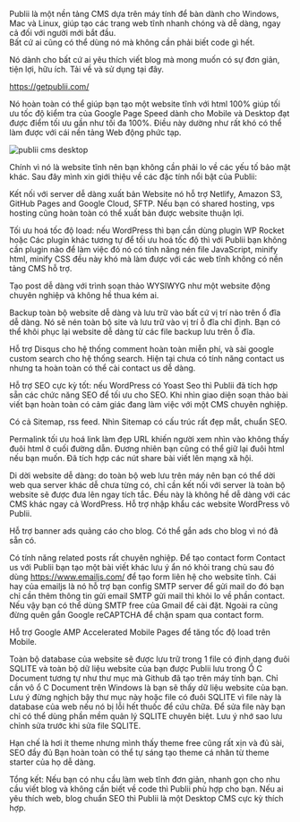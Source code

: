 Publii là một nền tảng CMS dựa trên máy tính để bàn dành cho Windows, Mac và Linux, giúp tạo các trang web tĩnh nhanh chóng và dễ dàng, ngay cả đối với người mới bắt đầu.  
Bất cứ ai cũng có thể dùng nó mà không cần phải biết code gì hết. 

Nó dành cho bất cứ ai yêu thích viết blog mà mong muốn có sự đơn giản, tiện lợi, hữu ích.
Tải về và sử dụng tại đây.

https://getpublii.com/

Nó hoàn toàn có thể giúp bạn tạo một website tĩnh với html 100% giúp tối ưu tốc độ kiểm tra của Google Page Speed dành cho Mobile và Desktop đạt được điểm tối ưu gần như tối đa 100%. Điều này dường như rất khó có thể làm được với cái nền tảng Web động phức tạp.

![publii cms desktop](https://images.viblo.asia/9e91f889-4052-4768-a94e-25b56defc304.png)


Chính vì nó là website tĩnh nên bạn không cần phải lo về các yếu tố bảo mật khác.
Sau đây mình xin giới thiệu về các đặc tính nổi bật của Publii:

Kết nối với server dễ dàng xuất bản Website nó hỗ trợ Netlify, Amazon S3, GitHub Pages and Google Cloud, SFTP. Nếu bạn có shared hosting, vps hosting cũng hoàn toàn có thể xuất bản được website thuận lợi.

Tối ưu hoá tốc độ load: nếu WordPress thì bạn cần dùng plugin WP Rocket hoặc Các plugin khác tương tự để tối ưu hoá tốc độ thì với Publii bạn không cần plugin nào để làm việc đó nó có tính năng nén file JavaScript, minify html, minify CSS đều này khó mà làm được với các web tĩnh không có nền tảng CMS hỗ trợ.

Tạo post dễ dàng với trình soạn thảo WYSIWYG như một website động chuyên nghiệp và không hề thua kém ai.

Backup toàn bộ website dễ dàng và lưu trữ vào bất cứ vị trí nào trên ổ đĩa dễ dàng. Nó sẽ nén toàn bộ site và lưu trữ vào vị trí ỗ đĩa chỉ định. Bạn có thể khôi phục lại website dễ dàng từ các file backup lưu trên ỗ đĩa.

Hỗ trợ Disqus cho hệ thống comment hoàn toàn miễn phí, và sài google custom search cho hệ thống search. Hiện tại chưa có tính năng contact us nhưng ta hoàn toàn có thể cài contact us dễ dàng.

Hỗ trợ SEO cực kỳ tốt: nếu WordPress có Yoast Seo thì Publii đã tích hợp sẵn các chức năng SEO để tối ưu cho SEO. Khi nhìn giao diện soạn thảo bài viết bạn hoàn toàn có cảm giác đang làm việc với một CMS chuyên nghiệp.

Có cả Sitemap, rss feed. Nhìn Sitemap có cấu trúc rất đẹp mắt, chuẩn SEO.

Permalink tối ưu hoá link làm đẹp URL khiến người xem nhìn vào không thấy đuôi html ở cuối đường dẫn. Đương nhiên bạn cũng có thể giữ lại đuôi html nếu bạn muốn.
Đã tích hợp các nút share bài viết lên mạng xã hội.

Di dời website dễ dàng: do toàn bộ web lưu trên máy nên bạn có thể dời web qua server khác dễ chưa từng có, chỉ cần kết nối với server là toàn bộ website sẽ được đưa lên ngay tích tắc. Đều này là không hề dễ dàng với các CMS khác ngay cả WordPress.
Hỗ trợ nhập khẩu các website WordPress vô Publii.

Hỗ trợ banner ads quảng cáo cho blog. Có thể gắn ads cho blog vì nó đã sẵn có.

Có tính năng related posts rất chuyên nghiệp.
Để tạo contact form Contact us với Publii bạn tạo một bài viết khác lưu ý ẩn nó khỏi trang chủ sau đó dùng https://www.emailjs.com/ để tạo form liên hệ cho website tĩnh. Cái hay của emailjs là nó hỗ trợ bạn config SMTP server để gửi mail do đó bạn chỉ cần thêm thông tin gửi email SMTP gửi mail thì khỏi lo về phần contact. Nếu vậy bạn có thể dùng SMTP free của Gmail để cài đặt. Ngoài ra cũng đừng quên gắn Google reCAPTCHA để chặn spam qua contact form.

Hỗ trợ Google AMP Accelerated Mobile Pages để tăng tốc độ load trên Mobile.

Toàn bộ database của website sẽ được lưu trữ trong 1 file có định dạng đuôi SQLITE và toàn bộ dữ liệu website của bạn được Publii lưu trong Ổ C Document tương tự như thư mục mà Github đã tạo trên máy tính bạn. Chỉ cần vô ổ C Document trên Windows là bạn sẽ thấy dữ liệu website của bạn. Lưu ý đừng nghịch bậy thư mục này hoặc file có đuôi SQLITE vì file này là database của web nếu nó bị lỗi hết thuốc để cứu chữa. Để sửa file này bạn chỉ có thể dùng phần mềm quản lý SQLITE chuyên biệt. Lưu ý nhớ sao lưu chỉnh sửa trước khi sửa file SQLITE.

Hạn chế là hơi ít theme nhưng mình thấy theme free cũng rất xịn và đủ sài, SEO đầy đủ Bạn hoàn toàn có thể tự sáng tạo theme cá nhân từ theme starter của họ dễ dàng.

Tổng kết:
Nếu bạn có nhu cầu làm web tĩnh đơn giản, nhanh gọn cho nhu cầu viết blog và không cần biết về code thì Publii phù hợp cho bạn.
Nếu ai yêu thích web, blog chuẩn SEO thì Publii là một Desktop CMS cực kỳ thích hợp.